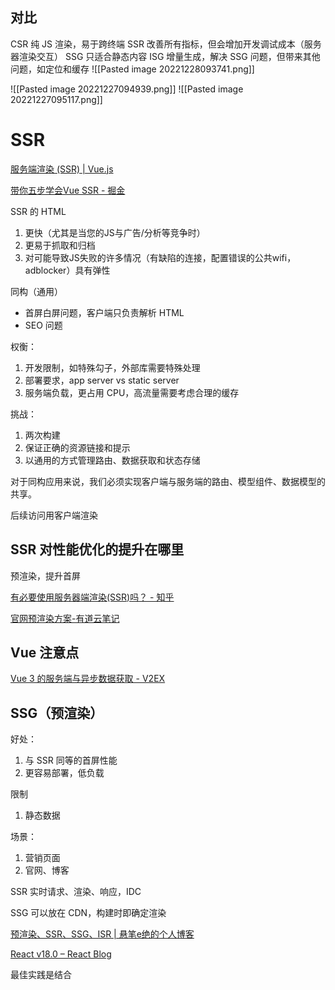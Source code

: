 ## 对比

CSR 纯 JS 渲染，易于跨终端
SSR 改善所有指标，但会增加开发调试成本（服务器渲染交互）
SSG 只适合静态内容
ISG 增量生成，解决 SSG 问题，但带来其他问题，如定位和缓存
![[Pasted image 20221228093741.png]]

![[Pasted image 20221227094939.png]]
![[Pasted image 20221227095117.png]]

# SSR

[服务端渲染 (SSR) | Vue.js](https://cn.vuejs.org/guide/scaling-up/ssr.html#why-ssr)

[带你五步学会Vue SSR - 掘金](https://juejin.im/post/5bbda9ed5188255c8f06c0dc)

SSR 的 HTML

1. 更快（尤其是当您的JS与广告/分析等竞争时）
2. 更易于抓取和归档
3. 对可能导致JS失败的许多情况（有缺陷的连接，配置错误的公共wifi，adblocker）具有弹性

同构（通用）

- 首屏白屏问题，客户端只负责解析 HTML
- SEO 问题

权衡：
1. 开发限制，如特殊勾子，外部库需要特殊处理
2. 部署要求，app server vs static server
3. 服务端负载，更占用 CPU，高流量需要考虑合理的缓存

挑战：
1. 两次构建
2. 保证正确的资源链接和提示
3. 以通用的方式管理路由、数据获取和状态存储

对于同构应用来说，我们必须实现客户端与服务端的路由、模型组件、数据模型的共享。

后续访问用客户端渲染

## SSR 对性能优化的提升在哪里

预渲染，提升首屏

[有必要使用服务器端渲染(SSR)吗？ - 知乎](https://www.zhihu.com/question/308792091/answer/575636896)

[官网预渲染方案-有道云笔记](https://note.youdao.com/ynoteshare1/index.html?id=9174b59418d987cd810dc058a7b6a121&type=note)

## Vue 注意点

[Vue 3 的服务端与异步数据获取 - V2EX](https://www.v2ex.com/t/845794)

## SSG（预渲染）

好处：
1. 与 SSR 同等的首屏性能
2. 更容易部署，低负载

限制
1. 静态数据

场景：
1. 营销页面
2. 官网、博客

SSR 实时请求、渲染、响应，IDC

SSG 可以放在 CDN，构建时即确定渲染

[预渲染、SSR、SSG、ISR | 悬笔e绝的个人博客](https://www.xuanbiyijue.com/2021/08/17/%E9%A2%84%E6%B8%B2%E6%9F%93%E3%80%81SSR%E3%80%81SSG%E3%80%81ISR/)

[React v18.0 – React Blog](https://reactjs.org/blog/2022/03/29/react-v18.html#gradually-adopting-concurrent-features)

最佳实践是结合

